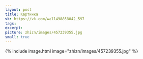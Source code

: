 ```yaml
---
layout: post
title: Картинка
vk: https://vk.com/wall498858042_597
tags: 
excerpt: 
picture: zhizn/images/457239355.jpg
small: true
---
```

{% include image.html image="zhizn/images/457239355.jpg" %}